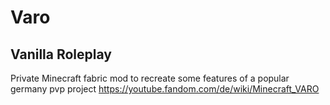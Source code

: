 # Varo

## Vanilla Roleplay
Private Minecraft fabric mod to recreate some features of a popular germany pvp project 
https://youtube.fandom.com/de/wiki/Minecraft_VARO